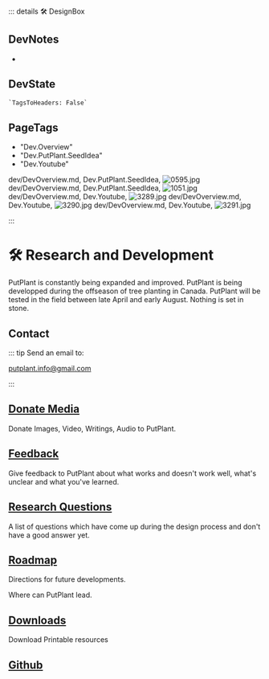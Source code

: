 ::: details 🛠 <dev>DesignBox</dev>

## DevNotes

-

## DevState

```py
`TagsToHeaders: False`
```

<h2>PageTags</h2>

- "Dev.Overview"
- "Dev.PutPlant.SeedIdea"
- "Dev.Youtube"

dev/DevOverview.md, <dev>Dev.PutPlant.SeedIdea</dev>, ![0595.jpg](/PaperPhoto/0595.jpg)
dev/DevOverview.md, <dev>Dev.PutPlant.SeedIdea</dev>, ![1051.jpg](/PaperPhoto/1051.jpg)
dev/DevOverview.md, <dev>Dev.Youtube</dev>, ![3289.jpg](/PaperPhoto/3289.jpg)
dev/DevOverview.md, <dev>Dev.Youtube</dev>, ![3290.jpg](/PaperPhoto/3290.jpg)
dev/DevOverview.md, <dev>Dev.Youtube</dev>, ![3291.jpg](/PaperPhoto/3291.jpg)

:::

# 🛠 Research and Development

PutPlant is constantly being expanded and improved. PutPlant is being developped during the offseason of tree planting in Canada. PutPlant will be tested in the field between late April and early August. Nothing is set in stone.

## Contact

::: tip Send an email to:

<putplant.info@gmail.com>

:::

## [Donate Media](/dev/Donation)

Donate Images, Video, Writings, Audio to PutPlant.

## [Feedback](/dev/Feedback)

Give feedback to PutPlant about what works and doesn't work well, what's unclear and what you've learned.

## [Research Questions](/dev/ResearchQuestions)

A list of questions which have come up during the design process and don't have a good answer yet.

## [Roadmap](/dev/Roadmap)

Directions for future developments.

Where can PutPlant lead.

## [Downloads](/dev/Downloads)

Download Printable resources

## [Github](https://github.com/klimbeta/putplant)
